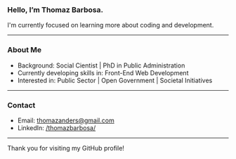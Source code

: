 ### Hello, I’m Thomaz Barbosa.

I'm currently focused on learning more about coding and development.

---

### About Me

- Background: Social Cientist | PhD in Public Administration 
- Currently developing skills in: Front-End Web Development
- Interested in: Public Sector | Open Government | Societal Initiatives

---

### Contact

- Email: [thomazanders@gmail.com](mailto:thomazanders@gmail.com)
- LinkedIn: [/thomazbarbosa/](https://www.linkedin.com/in/thomazbarbosa/)

---

Thank you for visiting my GitHub profile!
